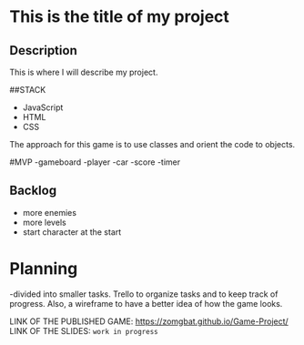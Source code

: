 # This is the title of my project
## Description
This is where I will describe my project. 

##STACK
- JavaScript
- HTML
- CSS

The approach for this game is to use classes and orient the code to objects.

#MVP
-gameboard
-player
-car
-score
-timer

## Backlog

- more enemies
- more levels
- start character at the start

# Planning

-divided into smaller tasks. Trello to organize tasks and to keep track of progress. Also, a wireframe to have a better idea of how the game looks.

LINK OF THE PUBLISHED GAME: https://zomgbat.github.io/Game-Project/
LINK OF THE SLIDES: `work in progress`